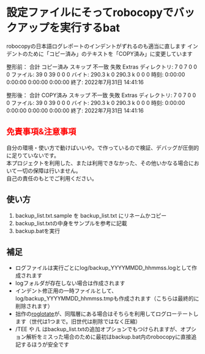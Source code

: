 # 設定ファイルにそってrobocopyでバックアップを実行するbat

robocopyの日本語ログレポートのインデントがずれるのも適当に直します
インデントのために「コピー済み」のテキストを「COPY済み」に変更しています

整形前：
	                  合計     コピー済み      スキップ       不一致        失敗    Extras
	   ディレクトリ:         7         0         7         0         0         0
	     ファイル:        39         0        39         0         0         0
	      バイト:   290.3 k         0   290.3 k         0         0         0
	       時刻:   0:00:00   0:00:00                       0:00:00   0:00:00
	   終了: 2022年7月31日 14:41:16

整形後：
	                       合計  COPY済み  スキップ    不一致      失敗    Extras 
	    ディレクトリ:         7         0         7         0         0         0 
	        ファイル:        39         0        39         0         0         0 
	          バイト:   290.3 k         0   290.3 k         0         0         0 
	            時刻:   0:00:00   0:00:00                       0:00:00   0:00:00 
	            終了: 2022年7月31日 14:41:16 

## <span style="color:red">免責事項&注意事項</span>

自分の環境・使い方で動けばいいや。で作っているので検証、デバッグが圧倒的に足りていないです。  
本プロジェクトを利用した、または利用できなかった、その他いかなる場合において一切の保障は行いません。  
自己の責任のもとでご利用ください。

## 使い方

1. backup_list.txt.sample を backup_list.txt にリネームかコピー
1. backup_list.txtの中身をサンプルを参考に記載
1. backup.batを実行

## 補足

- ログファイルは実行ごとにlog/backup_YYYYMMDD_hhmmss.logとして作成されます
- logフォルダが存在しない場合は作成されます
- インデント修正用の一時ファイルとして、log/backup_YYYYMMDD_hhmmss.tmpも作成されます（こちらは最終的に削除されます）
- 拙作の[roglotate](https://github.com/gachuchu/roglotate)が、同階層にある場合はそちらを利用してログローテートします（世代は1つまで。旧世代は削除ではなく圧縮）
- /TEE や /L はbackup_list.txtの追加オプションでもつけられますが、オプション解析をミスった場合のために最初はbackup.bat内のrobocopyに直接追記するほうが安全です
